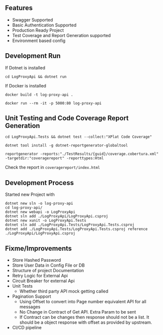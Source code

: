 ## Features

- Swagger Supported
- Basic Authentication Supported
- Production Ready Project
- Test Coverage and Report Generation supported 
- Environment based config

## Development Run

If Dotnet is installed

```
cd LogProxyApi && dotnet run
```

If Docker is installed

```
docker build -t log-proxy-api .

docker run --rm -it -p 5000:80 log-proxy-api
```

## Unit Testing and Code Coverage Report Generation

```
cd LogProxyApi.Tests && dotnet test --collect:"XPlat Code Coverage"

dotnet tool install -g dotnet-reportgenerator-globaltool

reportgenerator -reports:"./TestResults/{guid}/coverage.cobertura.xml" -targetdir:"coveragereport" -reporttypes:Html
```

Check the report in `coveragereport/index.html`

## Development Process

Started new Project with

```
dotnet new sln -o log-proxy-api
cd log-proxy-api/
dotnet new webapi -o LogProxyApi
dotnet sln add ./LogProxyApi/LogProxyApi.csproj
dotnet new xunit -o LogProxyApi.Tests
dotnet sln add ./LogProxyApi.Tests/LogProxyApi.Tests.csproj
dotnet add ./LogProxyApi.Tests/LogProxyApi.Tests.csproj reference ./LogProxyApi/LogProxyApi.csproj
```

## Fixme/Improvements

- Store Hashed Password
- Store User Data in Config File or DB
- Structure of project Documentation
- Retry Logic for External Api
- Circuit Breaker for external Api
- Unit Tests
    - Whether third party API mock getting called
- Pagination Support
    - Using Offset to convert into Page number equivalent API for all messages
    - No Change in Contract of Get API. Extra Param to be sent
    - If Contract can be changes then response should not be a list. It should be a object response with offset as provided by upstream.
- CI/CD pipeline
